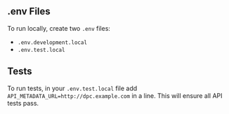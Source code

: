## .env Files
To run locally, create two `.env` files:
- `.env.development.local`
- `.env.test.local`

## Tests
To run tests, in your `.env.test.local` file add `API_METADATA_URL=http://dpc.example.com` in a line. This will ensure all API tests pass.